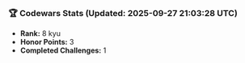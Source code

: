 ### 🏆 Codewars Stats (Updated: 2025-09-27 21:03:28 UTC)

- **Rank:** 8 kyu
- **Honor Points:** 3
- **Completed Challenges:** 1
